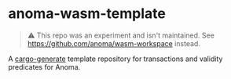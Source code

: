 # anoma-wasm-template

> :warning: This repo was an experiment and isn't maintained. See <https://github.com/anoma/wasm-workspace> instead.

A [cargo-generate](https://github.com/cargo-generate/cargo-generate) template repository for transactions and validity predicates for Anoma.
